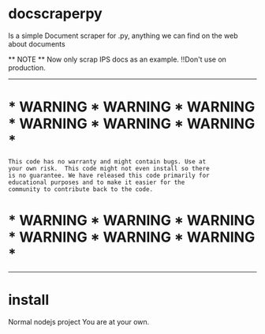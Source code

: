 # docscraperpy
Is a simple Document scraper for .py, anything we can find on the web about documents

** NOTE **
Now only scrap IPS docs as an example.
!!Don't use on production.

*************************************************************************
# *  WARNING  *  WARNING  *  WARNING  *  WARNING  *  WARNING  *  WARNING  *
	This code has no warranty and might contain bugs. Use at
	your own risk.  This code might not even install so there
	is no guarantee. We have released this code primarily for
	educational purposes and to make it easier for the
	community to contribute back to the code.

# *  WARNING  *  WARNING  *  WARNING  *  WARNING  *  WARNING  *  WARNING  *
*************************************************************************

# install
Normal nodejs project
You are at your own.
